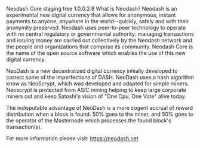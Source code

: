 Neodash Core staging tree 1.0.0.2.8
What is Neodash?
Neodash is an experimental new digital currency that allows for anonymous, instant payments to anyone, anywhere in the world--quickly, safely and with their anonymity preserved. Neodash uses peer-to-peer technology to operate with no central regulatory or governmental authority: managing transactions and issuing money are carried out collectively by the Neodash network and the people and organizations that comprise its community. Neodash Core is the name of the open source software which enables the use of this new digital currency.

NeoDash is a new decentralized digital currency initially developed to correct some of the imperfections of DASH. NeoDash uses a hash algorithm know as NeoScrypt, which was developed and adapted for simple miners. Neoscrypt is protected from ASIC mining helping to keep large corporate miners out and keep Satoshi's vision of "One Cpu, One Vote" alive today.

The indisputable advantage of NeoDash is a more cogent accrual of reward distribution when a block is found. 50% goes to the miner, and 50% goes to the operator of the Masternode which processes the found block's transaction(s).

For more information please visit: https://neodash.net
